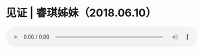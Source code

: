 # 见证 | 睿琪姊妹（2018.06.10）

<audio style="width: 100%;" preload="false" controls controlslist="nodownload"><source src="//cdn.wechat.edu.pl/audio/mp3/old/25310.mp3" type="audio/mpeg">Your browser does not support the audio element.</audio>


